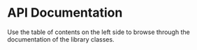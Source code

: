 # API Documentation

Use the table of contents on the left side to browse through the documentation of the library classes.
